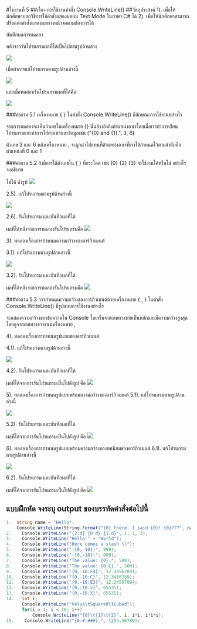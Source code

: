 #ใบงานที่ 5
##เรื่อง การใช้งานคำสั่ง Console.WriteLine()
##วัตถุประสงค์
1). เพื่อให้นักศึกษาบอกวิธีการใช้คำสั่งแสดงผลบน Text Mode ในภาษา C# ได้
2). เพื่อให้นักศึกษาสามารถปรับแต่งคำสั่งแสดงผลทางหน้าจอตามต้องการได้

บันทึกผลการทดลอง

 หลังจากรันโปรแกรมผลที่ได้เป็นไปตามรูปด้านล่าง
 
 ![](https://github.com/est160/LAB-05/blob/master/img/lab%205.1.png?raw=true)
 
 เมื่อทำการแก้โปรแกรมตามรูปด้านล่างนี้
 
  ![](https://github.com/Desktop-Programming-Lab-2559/LAB-05/blob/master/img/pic2.png)

 และเมื่อทดสอบรันโปรแกรมผลที่ได้คือ
 
  ![](https://github.com/est160/LAB-05/blob/master/img/lab5.2.png?raw=true)



###คำถาม 5.1 เครื่องหมาย { }  ในคำสั่ง Console.WriteLine() มีลักษณะการใช้งานอย่างไร


  จากการทดลองจะเห็นว่าเลขในเครื่องหมาย {} นั้นอ้างอิงถึงตำแหน่งอาเรโดยเมื่อเราทำการเขียนโปรแกรมและทำการใส่ค่าอาเรและข้อมูลเช่น ("{0} and {1}.", 3, 6)
  
  
  ตัวเลข 3 และ 6 หลังเครื่องหมาย , จะถูกนำไปแทนที่ตำแหน่งอาเรที่เราได้กำหนดไว้ตามลำดับคือตำแหน่งที่ 0 และ 1
  
  
###คำถาม 5.2  ถ้ามีการใช้ตัวเลขใน { } ที่กระโดด เช่น {0} {2} {3} จะใช้งานได้หรือไม่ อย่างไร จงอธิบาย

 
  ไม่ได้ ดังรูป ![](https://github.com/est160/LAB-05/blob/master/img/lab%205.3.png?raw=true)
  
 
 2.5). แก้โปรแกรมตามรูปด้านล่างนี้
 

  ![](https://github.com/Desktop-Programming-Lab-2559/LAB-05/blob/master/img/pic3.png)
  

 2.6). รันโปรแกรม และบันทึกผลที่ได้
 
 
ผลที่ได้หลังจากการทดลองรันโปรแกรมคือ ![](https://github.com/est160/LAB-05/blob/master/img/lab%205.4.png?raw=true)


3). ทดลองเรื่องการกำหนดความกว้างของอาร์กิวเมนต์

  3.1). แก้โปรแกรมตามรูปด้านล่างนี้

  ![](https://github.com/Desktop-Programming-Lab-2559/LAB-05/blob/master/img/pic4.png)

  3.2). รันโปรแกรม และบันทึกผลที่ได้


ผลที่ได้หลังจากการทดลองรันโปรแกรมคือ ![](https://github.com/est160/LAB-05/blob/master/img/lab%205.10.png?raw=true)


###คำถาม 5.3 การกำหนดความกว้างของอาร์กิวเมนต์ด้วยเครื่องหมาย { , }  ในคำสั่ง Console.WriteLine() มีรูปแบบการใช้งานอย่างไร

จะแสดงความกว้างของข้อความใน Console โดยเริ่มจากเลขทางซายเป็นหลักและมีความกว้างสูงสุดโดยดูจากเลขทางขวาของเครื่องหมาย , 


4). ทดลองเรื่องการกำหนดรูปแบบของอาร์กิวเมนต์

  4.1). แก้โปรแกรมตามรูปด้านล่างนี้

  ![](https://github.com/Desktop-Programming-Lab-2559/LAB-05/blob/master/img/pic5.png)

  4.2). รันโปรแกรม และบันทึกผลที่ได้


ผลที่ได้จากการรันโปรแกรมเป็นไปดังรูป คือ ![](https://github.com/est160/LAB-05/blob/master/img/lab%205.11.png?raw=true)


5). ทดลองเรื่องการกำหนดรูปแบบพร้อมความกว้างของอาร์กิวเมนต์
  5.1). แก้โปรแกรมตามรูปด้านล่างนี้
 
 ![](https://github.com/Desktop-Programming-Lab-2559/LAB-05/blob/master/img/pic6.png)

  5.2). รันโปรแกรม และบันทึกผลที่ได้
  
ผลที่ได้จากการรันโปรแกรมเป็นไปดังรูป คือ ![](https://github.com/est160/LAB-05/blob/master/img/lab%205.9.png?raw=true) 

6). ทดลองเรื่องการกำหนดรูปแบบพร้อมความกว้างของทศนิยมของอาร์กิวเมนต์
  6.1). แก้โปรแกรมตามรูปด้านล่างนี้

 ![](https://github.com/Desktop-Programming-Lab-2559/LAB-05/blob/master/img/pic7.png)

  6.2). รันโปรแกรม และบันทึกผลที่ได้
  
ผลที่ได้จากการรันโปรแกรมเป็นไปดังรูป คือ ![](https://github.com/est160/LAB-05/blob/master/img/lab%205.8.png?raw=true) 

## แบบฝึกหัด จงระบุ output ของบรรทัดคำสั่งต่อไปนี้

```csharp
1.  string name = "Hello";
    Console.WriteLine(String.Format("{0} there. I said {0}! {0}???", name));
2.    Console.WriteLine("{2:d} {0:d} {1:d}", 1, 2, 3);
3.    Console.WriteLine("Hello " + "World");
4.    Console.WriteLine("Here comes a slash \\");
5.    Console.WriteLine("|{0, 10}|", 999);
6.    Console.WriteLine("|{0,-10}|", 000);
7.    Console.WriteLine("The value: {0}.", 500);
8.    Console.WriteLine("The value: {0:C}.", 500);
9.    Console.WriteLine("{0,-10:F4}", 12.3456789);
10.   Console.WriteLine("{0,-10:C}", 12.3456789);
11.   Console.WriteLine("{0,-10:E3}", 12.3456789);
12.   Console.WriteLine("{0,-10:x}", 65535);
13.   Console.WriteLine("{0,-10:X}", 65535);
14.   int i; 
      Console.WriteLine("Value\tSquared\tCubed"); 
      for(i = 1; i < 10; i++) 
          Console.WriteLine("{0}\t{1}\t{2}", i, i*i, i*i*i); 
15.    Console.WriteLine("{0:#.###}.", 1234.56789);
```
